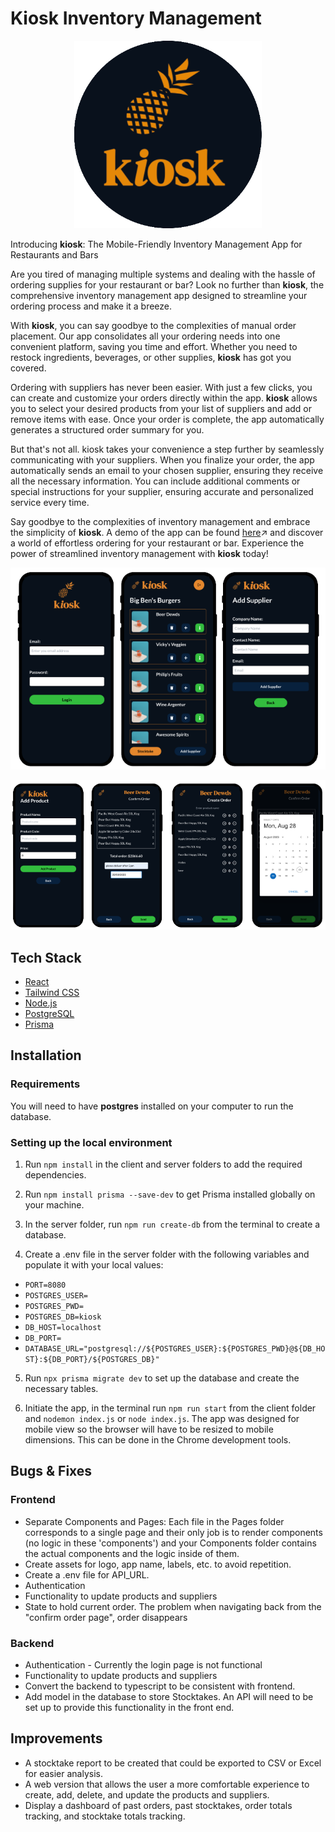 # Kiosk Inventory Management

<p align="center">
   <img src="screenshots/kiosk-logo.png" alt="Kiosk Logo" height="300">
</p>

Introducing **kiosk**: The Mobile-Friendly Inventory Management App for Restaurants and Bars

Are you tired of managing multiple systems and dealing with the hassle of ordering supplies for your restaurant or bar? Look no further than **kiosk**, the comprehensive inventory management app designed to streamline your ordering process and make it a breeze.

With **kiosk**, you can say goodbye to the complexities of manual order placement. Our app consolidates all your ordering needs into one convenient platform, saving you time and effort. Whether you need to restock ingredients, beverages, or other supplies, **kiosk** has got you covered.

Ordering with suppliers has never been easier. With just a few clicks, you can create and customize your orders directly within the app. **kiosk** allows you to select your desired products from your list of suppliers and add or remove items with ease. Once your order is complete, the app automatically generates a structured order summary for you.

But that's not all. kiosk takes your convenience a step further by seamlessly communicating with your suppliers. When you finalize your order, the app automatically sends an email to your chosen supplier, ensuring they receive all the necessary information. You can include additional comments or special instructions for your supplier, ensuring accurate and personalized service every time.

Say goodbye to the complexities of inventory management and embrace the simplicity of **kiosk**. A demo of the app can be found [here](https://youtu.be/sVBb7eZE4bQ)↗ and discover a world of effortless ordering for your restaurant or bar. Experience the power of streamlined inventory management with **kiosk** today!

<p align="center">
   <img src="screenshots/screenshot1.png" alt="Kiosk Logo">
<p align="center">
   <img src="screenshots/screenshot2.png" alt="Kiosk Logo">
</p>

## Tech Stack

* [React](https://react.dev/)
* [Tailwind CSS](https://tailwindcss.com/)
* [Node.js](https://nodejs.org/en)
* [PostgreSQL](https://www.postgresql.org/)
* [Prisma](https://www.prisma.io/)

## Installation

### Requirements

You will need to have **postgres** installed on your computer to run the database.

### Setting up the local environment

1. Run `npm install` in the client and server folders to add the required dependencies.

2. Run `npm install prisma --save-dev` to get Prisma installed globally on your machine.

3. In the server folder, run `npm run create-db` from the terminal to create a database.

4. Create a .env file in the server folder with the following variables and populate it with your local values:

- `PORT=8080`
- `POSTGRES_USER=`
- `POSTGRES_PWD=`
- `POSTGRES_DB=kiosk`
- `DB_HOST=localhost`
- `DB_PORT=`
- `DATABASE_URL="postgresql://${POSTGRES_USER}:${POSTGRES_PWD}@${DB_HOST}:${DB_PORT}/${POSTGRES_DB}"`

5. Run `npx prisma migrate dev` to set up the database and create the necessary tables.

6. Initiate the app, in the terminal run `npm run start` from the client folder and `nodemon index.js` or `node index.js`.
   The app was designed for mobile view so the browser will have to be resized to mobile dimensions. This can be done in the Chrome development tools.

## Bugs & Fixes

### Frontend

- Separate Components and Pages: Each file in the Pages folder corresponds to a single page and their only job is to render components (no logic in these 'components') and your Components folder contains the actual components and the logic inside of them.
- Create assets for logo, app name, labels, etc. to avoid repetition.
- Create a .env file for API_URL.
- Authentication
- Functionality to update products and suppliers
- State to hold current order. The problem when navigating back from the "confirm order page", order disappears

### Backend
- Authentication - Currently the login page is not functional
- Functionality to update products and suppliers
- Convert the backend to typescript to be consistent with frontend.
- Add model in the database to store Stocktakes. An API will need to be set up to provide this functionality in the front end.

## Improvements

- A stocktake report to be created that could be exported to CSV or Excel for easier analysis.
- A web version that allows the user a more comfortable experience to create, add, delete, and update the products and suppliers.
- Display a dashboard of past orders, past stocktakes, order totals tracking, and stocktake totals tracking.
